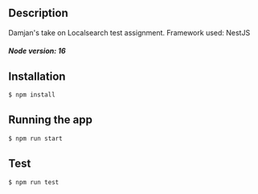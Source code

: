 ## Description

Damjan's take on Localsearch test assignment.
Framework used: NestJS
##### Node version: 16

## Installation

```bash
$ npm install
```

## Running the app

```bash
$ npm run start
```

## Test

```bash
$ npm run test
```
